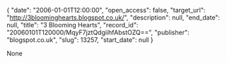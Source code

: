 {
  "date": "2006-01-01T12:00:00", 
  "open_access": false, 
  "target_url": "http://3bloominghearts.blogspot.co.uk/", 
  "description": null, 
  "end_date": null, 
  "title": "3 Blooming Hearts", 
  "record_id": "20060101T120000/MqyF7jztQdgiihfAbstOZQ==", 
  "publisher": "blogspot.co.uk", 
  "slug": 13257, 
  "start_date": null
}

None